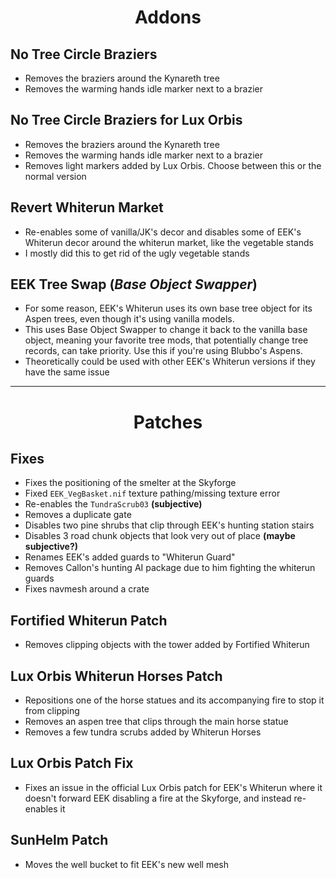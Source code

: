 <b><h1 align="center">Addons</h1></b>

## **No Tree Circle Braziers**
- Removes the braziers around the Kynareth tree
- Removes the warming hands idle marker next to a brazier



## **No Tree Circle Braziers for Lux Orbis**
- Removes the braziers around the Kynareth tree
- Removes the warming hands idle marker next to a brazier
- Removes light markers added by Lux Orbis. Choose between this or the normal version


## **Revert Whiterun Market**
- Re-enables some of vanilla/JK's decor and disables some of EEK's Whiterun decor around the whiterun market, like the vegetable stands
- I mostly did this to get rid of the ugly vegetable stands


## **EEK Tree Swap** (*Base Object Swapper*)
  - For some reason, EEK's Whiterun uses its own base tree object for its Aspen trees, even though it's using vanilla models.
  - This uses Base Object Swapper to change it back to the vanilla base object, meaning your favorite tree mods, that potentially change tree records, can take priority. Use this if you're using Blubbo's Aspens.
  - Theoretically could be used with other EEK's Whiterun versions if they have the same issue


***


<b><h1 align="center">Patches</h1></b>
## **Fixes**
- Fixes the positioning of the smelter at the Skyforge
- Fixed `EEK_VegBasket.nif` texture pathing/missing texture error
- Re-enables the `TundraScrub03` **(subjective)**
- Removes a duplicate gate
- Disables two pine shrubs that clip through EEK's hunting station stairs
- Disables 3 road chunk objects that look very out of place **(maybe subjective?)**
- Renames EEK's added guards to "Whiterun Guard"
- Removes Callon's hunting AI package due to him fighting the whiterun guards
- Fixes navmesh around a crate


## **Fortified Whiterun Patch**
- Removes clipping objects with the tower added by Fortified Whiterun


## **Lux Orbis Whiterun Horses Patch**
- Repositions one of the horse statues and its accompanying fire to stop it from clipping
- Removes an aspen tree that clips through the main horse statue
- Removes a few tundra scrubs added by Whiterun Horses


## **Lux Orbis Patch Fix**
- Fixes an issue in the official Lux Orbis patch for EEK's Whiterun where it doesn't forward EEK disabling a fire at the Skyforge, and instead re-enables it


## **SunHelm Patch**
- Moves the well bucket to fit EEK's new well mesh
